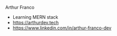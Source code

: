 Arthur Franco

- Learning MERN stack
- https://arthurdev.tech
- https://www.linkedin.com/in/arthur-franco-dev
